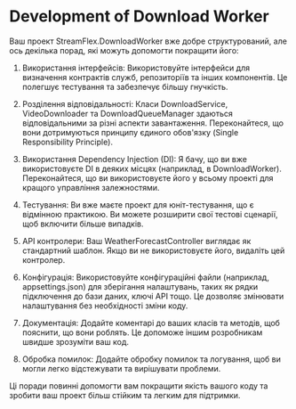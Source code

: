 # Development of Download Worker

Ваш проект StreamFlex.DownloadWorker вже добре структурований, але ось декілька порад, які можуть допомогти покращити його:

1. Використання інтерфейсів: Використовуйте інтерфейси для визначення контрактів служб, репозиторіїв та інших компонентів. Це полегшує тестування та забезпечує більшу гнучкість.

2. Розділення відповідальності: Класи DownloadService, VideoDownloader та DownloadQueueManager здаються відповідальними за різні аспекти завантаження. Переконайтеся, що вони дотримуються принципу єдиного обов'язку (Single Responsibility Principle).

3. Використання Dependency Injection (DI): Я бачу, що ви вже використовуєте DI в деяких місцях (наприклад, в DownloadWorker). Переконайтеся, що ви використовуєте його у всьому проекті для кращого управління залежностями.

4. Тестування: Ви вже маєте проект для юніт-тестування, що є відмінною практикою. Ви можете розширити свої тестові сценарії, щоб включити більше випадків.

5. API контролери: Ваш WeatherForecastController виглядає як стандартний шаблон. Якщо ви не використовуєте його, видаліть цей контролер.

6. Конфігурація: Використовуйте конфігураційні файли (наприклад, appsettings.json) для зберігання налаштувань, таких як рядки підключення до бази даних, ключі API тощо. Це дозволяє змінювати налаштування без необхідності зміни коду.

7. Документація: Додайте коментарі до ваших класів та методів, щоб пояснити, що вони роблять. Це допоможе іншим розробникам швидше зрозуміти ваш код.

8. Обробка помилок: Додайте обробку помилок та логування, щоб ви могли легко відстежувати та вирішувати проблеми.

Ці поради повинні допомогти вам покращити якість вашого коду та зробити ваш проект більш стійким та легким для підтримки.